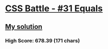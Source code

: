 # [CSS Battle - #31 Equals](https://cssbattle.dev/play/31)

## [My solution](https://arpadgbondor.github.io/CSSBattle-31/)

### High Score: 678.39 (171 chars)
